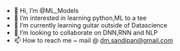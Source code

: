 - 👋 Hi, I’m @ML_Models
- 👀 I’m interested in learning python,ML to a tee
- 🌱 I’m currently learning guitar outside of Datascience
- 💞️ I’m looking to collaborate on DNN,RNN and NLP
- 📫 How to reach me ~ mail @ dm.sandipan@gmail.com

<!---
dmsandipan/dmsandipan is a ✨ special ✨ repository because its `README.md` (this file) appears on your GitHub profile.
You can click the Preview link to take a look at your changes.
--->
